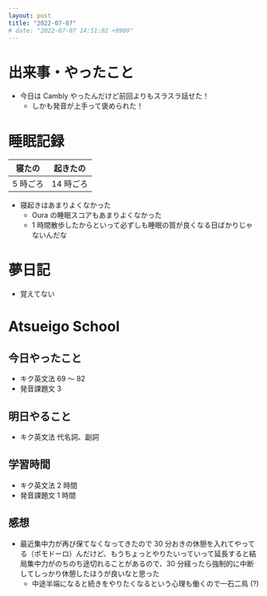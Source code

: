 ```yaml
---
layout: post
title: "2022-07-07"
# date: "2022-07-07 14:51:02 +0900"
---
```


# 出来事・やったこと
* 今日は Cambly やったんだけど前回よりもスラスラ話せた！
    * しかも発音が上手って褒められた！



# 睡眠記録

| 寝たの | 起きたの |
|---|---|
| 5 時ごろ | 14 時ごろ |

* 寝起きはあまりよくなかった
    * Oura の睡眠スコアもあまりよくなかった
    * 1 時間散歩したからといって必ずしも睡眠の質が良くなる日ばかりじゃないんだな



# 夢日記
* 覚えてない



# Atsueigo School
## 今日やったこと
* キク英文法 69 〜 82
* 発音課題文 3

## 明日やること
* キク英文法 代名詞、副詞

## 学習時間
* キク英文法 2 時間
* 発音課題文 1 時間

## 感想
* 最近集中力が再び保てなくなってきたので 30 分おきの休憩を入れてやってる（ポモドーロ）んだけど、もうちょっとやりたいっていって延長すると結局集中力がのちのち途切れることがあるので、30 分経ったら強制的に中断してしっかり休憩したほうが良いなと思った
    * 中途半端になると続きをやりたくなるという心理も働くので一石二鳥 (?)
